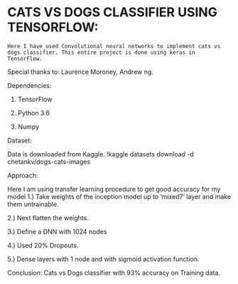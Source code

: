 # CATS VS DOGS CLASSIFIER USING TENSORFLOW:

	Here I have used Convolutional neural networks to implement cats vs dogs classifier. This entire project is done using keras in TensorFlow. 

Special thanks to: Laurence Moroney, Andrew ng. 
 

Dependencies:

1.	TensorFlow

2.	Python 3.6

3.	Numpy


Dataset:

Data is downloaded from Kaggle.
!kaggle datasets download -d chetankv/dogs-cats-images

Approach:

Here I am using transfer learning procedure to get good accuracy for my model
1.)	 Take weights of the inception model up to ‘mixed7’ layer and make them untrainable.

2.)	 Next flatten the weights.

3.)	Define a DNN with 1024 nodes

4.)	Used 20% Dropouts.

5.)	Dense layers with 1 node and with sigmoid activation function.                  

Conclusion:
Cats vs Dogs classifier with 93% accuracy on Training data.

